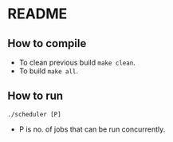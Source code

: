 # README

## How to compile

- To clean previous build `make clean`.
- To build `make all`.

## How to run

`./scheduler [P]`

- P is no. of jobs that can be run concurrently.
